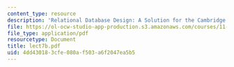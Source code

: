 ```yaml
---
content_type: resource
description: 'Relational Database Design: A Solution for the Cambridge Fire Department'
file: https://ol-ocw-studio-app-production.s3.amazonaws.com/courses/11-521-spatial-database-management-and-advanced-geographic-information-systems-spring-2003/4dd430183cfe080af503a6f2047ea5b5_lect7b.pdf
file_type: application/pdf
resourcetype: Document
title: lect7b.pdf
uid: 4dd43018-3cfe-080a-f503-a6f2047ea5b5
---
```

